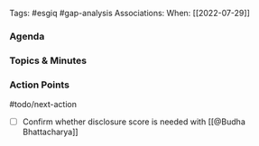 Tags: #esgiq #gap-analysis
Associations:
When: [[2022-07-29]]

### Agenda

### Topics & Minutes



### Action Points

#todo/next-action 
- [ ] Confirm whether disclosure score is needed with [[@Budha Bhattacharya]]
